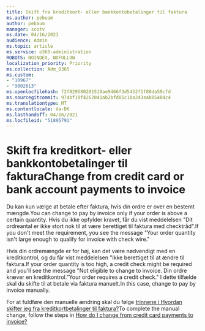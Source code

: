 ```yaml
---
title: Skift fra kreditkort- eller bankkontobetalinger til faktura
ms.author: pebuam
author: pebaum
manager: scotv
ms.date: 04/16/2021
audience: Admin
ms.topic: article
ms.service: o365-administration
ROBOTS: NOINDEX, NOFOLLOW
localization_priority: Priority
ms.collection: Adm_O365
ms.custom:
- "10967"
- "9002613"
ms.openlocfilehash: f2f829580281519ae9466f3d5452f1f80da59cfd
ms.sourcegitcommit: 974bf19f4262841ab2bfd81c10a243eab05484c4
ms.translationtype: MT
ms.contentlocale: da-DK
ms.lasthandoff: 04/16/2021
ms.locfileid: "51895791"
---
```

# <a name="change-from-credit-card-or-bank-account-payments-to-invoice"></a><span data-ttu-id="444d8-102">Skift fra kreditkort- eller bankkontobetalinger til faktura</span><span class="sxs-lookup"><span data-stu-id="444d8-102">Change from credit card or bank account payments to invoice</span></span>

<span data-ttu-id="444d8-103">Du kan kun vælge at betale efter faktura, hvis din ordre er over en bestemt mængde.</span><span class="sxs-lookup"><span data-stu-id="444d8-103">You can change to pay by invoice only if your order is above a certain quantity.</span></span> <span data-ttu-id="444d8-104">Hvis du ikke opfylder kravet, får du vist meddelelsen "Dit ordreantal er ikke stort nok til at være berettiget til faktura med checktråd".</span><span class="sxs-lookup"><span data-stu-id="444d8-104">If you don't meet the requirement, you see the message "Your order quantity isn't large enough to qualify for invoice with check wire."</span></span> 

<span data-ttu-id="444d8-105">Hvis din ordremængde er for høj, kan det være nødvendigt med en kreditkontrol, og du får vist meddelelsen "Ikke berettiget til at ændre til faktura.</span><span class="sxs-lookup"><span data-stu-id="444d8-105">If your order quantity is too high, a credit check might be required and you'll see the message "Not eligible to change to invoice.</span></span> <span data-ttu-id="444d8-106">Din ordre kræver en kreditkontrol."</span><span class="sxs-lookup"><span data-stu-id="444d8-106">Your order requires a credit check."</span></span> <span data-ttu-id="444d8-107">I dette tilfælde skal du skifte til at betale via faktura manuelt.</span><span class="sxs-lookup"><span data-stu-id="444d8-107">In this case, change to pay by invoice manually.</span></span> 

<span data-ttu-id="444d8-108">For at fuldføre den manuelle ændring skal du følge [trinnene i Hvordan skifter jeg fra kreditkortbetalinger til faktura?](https://docs.microsoft.com/alchemyinsights/how-do-i-change-from-credit-card-payments-to-invoice)</span><span class="sxs-lookup"><span data-stu-id="444d8-108">To complete the manual change, follow the steps in [How do I change from credit card payments to invoice?](https://docs.microsoft.com/alchemyinsights/how-do-i-change-from-credit-card-payments-to-invoice)</span></span>